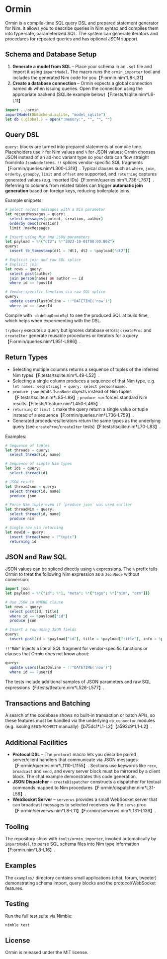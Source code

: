 # Ormin

Ormin is a compile-time SQL query DSL and prepared statement generator for Nim. It allows you to describe queries in Nim syntax and compiles them into type-safe, parameterized SQL. The system can generate iterators and procedures for repeated queries and has optional JSON support.

## Schema and Database Setup

1. **Generate a model from SQL** – Place your schema in an `.sql` file and import it using `importModel`. The macro runs the `ormin_importer` tool and includes the generated Nim code for you【F:ormin.nim†L8-L31】
2. **Create a database connection** – Ormin expects a global connection named `db` when issuing queries. Open the connection using the appropriate backend (SQLite example below)【F:tests/tsqlite.nim†L6-L11】

```nim
import ../ormin
importModel(DbBackend.sqlite, "model_sqlite")
let db {.global.} = open(":memory:", "", "", "")
```

## Query DSL

`query:` blocks are turned into prepared statements at compile time. Placeholders use `?` for Nim values and `%` for JSON values; Ormin chooses JSON instead of an ad-hoc variant type so your data can flow straight from/into `JsonNode` trees. `!!` splices vendor-specific SQL fragments【F:ormin/queries.nim†L300-L319】. Typical clauses such as `where`, `join`, `orderby`, `groupby`, `limit` and `offset` are supported, and `returning` captures generated values (e.g. inserted IDs)【F:ormin/queries.nim†L736-L767】. Referring to columns from related tables can trigger **automatic join generation** based on foreign keys, reducing boilerplate joins.

Example snippets:

```nim
# Select recent messages with a Nim parameter
let recentMessages = query:
  select messages(content, creation, author)
  orderby desc(creation)
  limit ?maxMessages

# Insert using Nim and JSON parameters
let payload = %*{"dt2": %*"2023-10-01T00:00:00Z"}
query:
  insert tb_timestamp(dt1 = ?dt1, dt2 = %payload["dt2"])

# Explicit join and raw SQL splice
# Explicit join
let rows = query:
  select post(author)
  join person(name) on author == id
  where id == ?postId

# Vendor-specific function via raw SQL splice
query:
  update users(lastOnline = !!"DATETIME('now')")
  where id == ?userId
```

Compile with `-d:debugOrminSql` to see the produced SQL at build time, which helps when experimenting with the DSL.

`tryQuery` executes a query but ignores database errors; `createProc` and `createIter` generate reusable procedures or iterators for a query【F:ormin/queries.nim†L951-L986】.

## Return Types

- Selecting multiple columns returns a sequence of tuples of the inferred Nim types【F:tests/tsqlite.nim†L49-L52】.
- Selecting a single column produces a sequence of that Nim type, e.g. `let names: seq[string] = query: select person(name)`.
- `produce json` emits `JsonNode` objects instead of Nim tuples【F:tests/tsqlite.nim†L85-L89】; `produce nim` forces standard Nim results【F:tests/tfeature.nim†L450-L465】.
- `returning` or `limit 1` make the query return a single value or tuple instead of a sequence【F:ormin/queries.nim†L736-L759】.
- Generated procedures/iterators return the same types as the underlying query (see `createProc`/`createIter` tests)【F:tests/tsqlite.nim†L70-L83】.

Examples:

```nim
# Sequence of tuples
let threads = query:
  select thread(id, name)

# Sequence of simple Nim types
let ids = query:
  select thread(id)

# JSON result
let threadJson = query:
  select thread(id, name)
  produce json

# Force Nim tuple even if `produce json` was used earlier
let threadNim = query:
  select thread(id, name)
  produce nim

# Single row via returning
let newId = query:
  insert thread(name = ?"topic")
  returning id
```

## JSON and Raw SQL

JSON values can be spliced directly using `%` expressions. The `%` prefix tells Ormin to treat the following Nim expression as a `JsonNode` without conversion:

```nim
import json
let payload = %*{"id": %*1, "meta": %*{"tags": %*["nim", "orm"]}}

# Use JSON in WHERE clause
let rows = query:
  select post(id, title)
  where id == %payload["id"]
  produce json

# Insert a row using JSON fields
query:
  insert post(id = %payload["id"], title = %payload["title"], info = %payload["meta"])
```

`!!"RAW"` injects a literal SQL fragment for vendor-specific functions or clauses that Ormin does not know about:

```nim
query:
  update users(lastOnline = !!"DATETIME('now')")
  where id == ?userId
```

The tests include additional samples of JSON parameters and raw SQL expressions【F:tests/tfeature.nim†L526-L577】.

## Transactions and Batching

A search of the codebase shows no built-in transaction or batch APIs, so these features must be handled via the underlying `db_connector` modules (e.g. issuing `BEGIN`/`COMMIT` manually)【b75dc1†L1-L2】【a593c9†L1-L2】.

## Additional Facilities

- **Protocol DSL** – The `protocol` macro lets you describe paired server/client handlers that communicate via JSON messages【F:ormin/queries.nim†L1110-L1155】. Sections use keywords like `recv`, `broadcast` and `send`, and every server block must be mirrored by a client block. The chat example demonstrates this code generation.
- **JSON Dispatcher** – `createDispatcher` constructs a dispatcher for textual commands mapped to Nim procedures【F:ormin/dispatcher.nim†L31-L56】.
- **WebSocket Server** – `serverws` provides a small WebSocket server that can broadcast messages to selected receivers via the `serve` proc【F:ormin/serverws.nim†L8-L11】【F:ormin/serverws.nim†L131-L139】.

## Tooling

The repository ships with `tools/ormin_importer`, invoked automatically by `importModel`, to parse SQL schema files into Nim type information【F:ormin.nim†L8-L16】.

## Examples

The `examples/` directory contains small applications (chat, forum, tweeter) demonstrating schema import, query blocks and the protocol/WebSocket features.

## Testing

Run the full test suite via Nimble:

```bash
nimble test
```

## License

Ormin is released under the MIT license.
